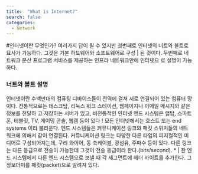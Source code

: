 ```yaml
---
title:  "What is Internet?"
search: false
categories: 
  - Network
---
```


#인터넷이란 무엇인가?
여러가지 답이 될 수 있지만
첫번째로 인터넷의 너트와 볼트로 묘사가 가능하다. 그것은 기본 하드웨어와 소프트웨어로 구성 | 된 것이다. 두번째로 네트워크 분산 프로그램 서비스를 제공하는 인프라 네트워크안에 인터넷으
로 설명이 가능하다.


### 너트와 볼트 설명
인터넷이란 수백만대의 컴퓨팅 디바이스들이 전역에 걸쳐 서로 연결되어 있는 컴퓨터 망이다.
전통적으로는 데스크탑, 리눅스 워크 스테이션, 웹페이지나 이메일 메시지와 같은 정보를 전달하 고 저장하는 서버가 있고, 비전통적인 인터넷 앤드 시스템은 랩탑, 스마트폰, 테블릿, TV, 게이밍 콘솔, 웹캠 등이 있다 !
모든 인터넷에서는 호스트 또는 end systems 이라 불리운다.
엔드 시스템들은 커뮤니케이션 링크와 패킷 스위치들의 네트워크에 의해서 같이 연결된다.
커뮤니케이션 링크는 다양한 다른 타입의 피지컬적인 미디어로 구성되어지는데, 구리 와이어, 동 축케이블, 광섬유, 주파수 등이 있다. 다른 링크는 다른 등급으로 전송이 가능한데 그것이 전송 등급이라 한다.(bits/second). *
| 한 엔드 시스템에서 다른 엔드 시스템으로 보낼 때 각 세그먼트에 헤더 바이트를 추가한다. 그 정보더미를 패킷(packet)으로 알려져 있다.

